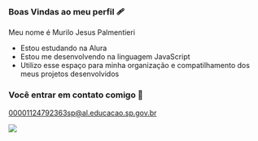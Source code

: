 ### Boas Vindas ao meu perfil 🩹

Meu nome é Murilo Jesus Palmentieri

- Estou estudando na Alura
- Estou me desenvolvendo na linguagem JavaScript
- Utilizo esse espaço para minha organização e compatilhamento dos meus projetos desenvolvidos

### Você entrar em contato comigo 📧

00001124792363sp@al.educacao.sp.gov.br



![](https://media1.tenor.com/m/tpsVn0nv3okAAAAd/deadpool-shocked.gif)
